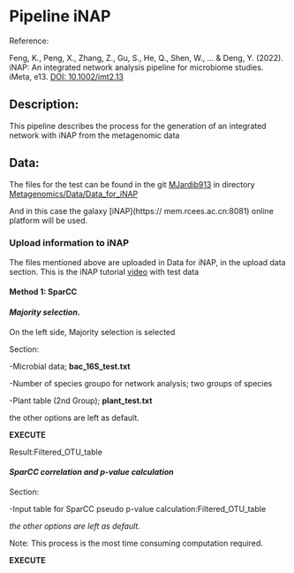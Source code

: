 # Pipeline iNAP 

Reference:

Feng, K., Peng, X., Zhang, Z., Gu, S., He, Q., Shen, W., ... & Deng, Y. (2022). 
iNAP: An integrated network analysis pipeline for microbiome studies. iMeta, e13.
[DOI: 10.1002/imt2.13](https://onlinelibrary.wiley.com/doi/10.1002/imt2.13)
## Description:

This pipeline describes the process for the generation of an integrated 
network with iNAP from the metagenomic data

## Data: 
The files for the test can be found in the git [MJardib913](https://github.com/MJardon913) in directory 
[Metagenomics/Data/Data_for_iNAP](https://github.com/MJardon913/Metagenomics/tree/main/Data/Data_for_iNAP)

And in this case the galaxy [iNAP](https:// mem.rcees.ac.cn:8081) online platform will be used.

### Upload information to iNAP

The files mentioned above are uploaded in Data for iNAP, in the upload data section.
This is the iNAP tutorial [video](https://www.youtube.com/watch?v=lCb-Nsp5bwM) with test data 

#### Method 1: SparCC

#### *Majority selection*.  
On the left side, Majority selection is selected

Section:

-Microbial data; **bac_16S_test.txt**

-Number of species groupo for network analysis; two groups of species

-Plant table (2nd Group); **plant_test.txt**

the other options are left as default.

**EXECUTE**

Result:Filtered_OTU_table

#### *SparCC correlation and p-value calculation*

Section:

-Input table for SparCC pseudo p-value calculation:Filtered_OTU_table  

*the other options are left as default.*

Note: This process is the most time consuming computation required. 

**EXECUTE**


